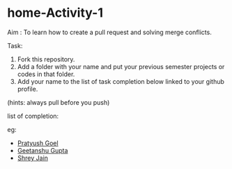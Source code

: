 # home-Activity-1
Aim : To learn how to create a pull request and solving merge conflicts.

Task:
  1. Fork this repository.
  2. Add a folder with your name and put your previous semester projects or codes in that folder.
  3. Add your name to the list of task completion below linked to your github profile.
  
  (hints: always pull before you push)

list of completion:

   eg:

   - [Pratyush Goel](https://www.github.com/pratyush1687)
   - [Geetanshu Gupta](https://www.github.com/geetanshu2502)
   - [Shrey Jain](https://www.github.com/shreyjain711)
